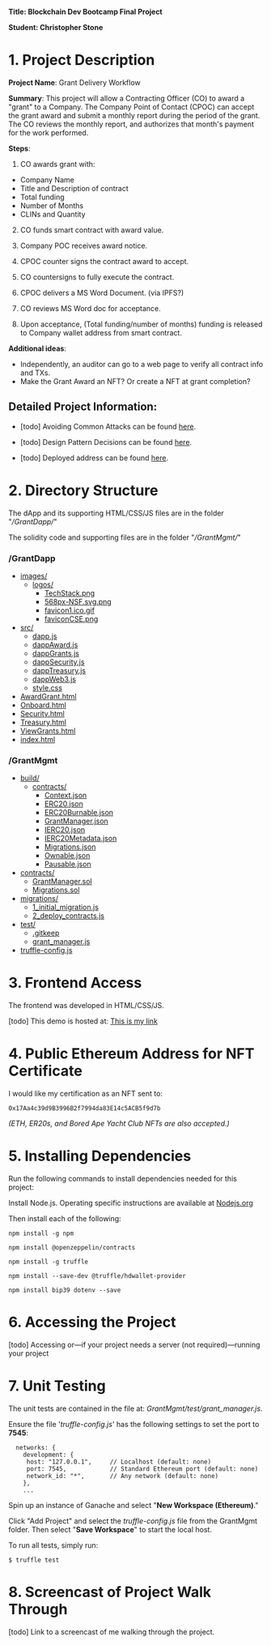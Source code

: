 
**Title: Blockchain Dev Bootcamp Final Project**

**Student: Christopher Stone**

# 1. Project Description

**Project Name**: Grant Delivery Workflow

**Summary**: This project will allow a Contracting Officer (CO) to award a "grant" to a Company. The Company Point of Contact (CPOC) can accept the grant award and submit a monthly report during the period of the grant. The CO reviews the monthly report, and authorizes that month's payment for the work performed.

**Steps**:

1. CO awards grant with:
 - Company Name
 - Title and Description of contract
 - Total funding
 - Number of Months
 - CLINs and Quantity

2. CO funds smart contract with award value.

3. Company POC receives award notice.

4. CPOC counter signs the contract award to accept.

5. CO countersigns to fully execute the contract.

6. CPOC delivers a MS Word Document. (via IPFS?)

7. CO reviews MS Word doc for acceptance.

8. Upon acceptance, (Total funding/number of months) funding is released to Company wallet address from smart contract.

**Additional ideas**:

* Independently, an auditor can go to a web page to verify all contract info and TXs.
* Make the Grant Award an NFT? Or create a NFT at grant completion?


## Detailed Project Information:

* [todo] Avoiding Common Attacks can be found [here](avoiding_common_attacks.md).

* [todo] Design Pattern Decisions can be found [here](design_pattern_decisions.md).

* [todo] Deployed address can be found [here](deployed_address.txt).


# 2. Directory Structure

The dApp  and its supporting HTML/CSS/JS files are in the folder "*/GrantDapp/*"

The solidity code and supporting files are in the folder "*/GrantMgmt/*"

### /GrantDapp

* [images/](./GrantDapp/images)
  * [logos/](./GrantDapp/images/logos)
    * [TechStack.png](./GrantDapp/images/logos/TechStack.png)
    * [568px-NSF.svg.png](./GrantDapp/images/568px-NSF.svg.png)
    * [favicon1.ico.gif](./GrantDapp/images/favicon1.ico.gif)
    * [faviconCSE.png](./GrantDapp/images/faviconCSE.png)
* [src/](./GrantDapp/src)
  * [dapp.js](./GrantDapp/src/dapp.js)
  * [dappAward.js](./GrantDapp/src/dappAward.js)
  * [dappGrants.js](./GrantDapp/src/dappGrants.js)
  * [dappSecurity.js](./GrantDapp/src/dappSecurity.js)
  * [dappTreasury.js](./GrantDapp/src/dappTreasury.js)
  * [dappWeb3.js](./GrantDapp/src/dappWeb3.js)
  * [style.css](./GrantDapp/src/style.css)
* [AwardGrant.html](./GrantDapp/AwardGrant.html)
* [Onboard.html](./GrantDapp/Onboard.html)
* [Security.html](./GrantDapp/Security.html)
* [Treasury.html](./GrantDapp/Treasury.html)
* [ViewGrants.html](./GrantDapp/ViewGrants.html)
* [index.html](./GrantDapp/index.html)

### /GrantMgmt

* [build/](./GrantMgmt/build)
  * [contracts/](./GrantMgmt/build/contracts)
    * [Context.json](./GrantMgmt/build/contracts/Context.json)
    * [ERC20.json](./GrantMgmt/build/contracts/ERC20.json)
    * [ERC20Burnable.json](./GrantMgmt/build/contracts/ERC20Burnable.json)
    * [GrantManager.json](./GrantMgmt/build/contracts/GrantManager.json)
    * [IERC20.json](./GrantMgmt/build/contracts/IERC20.json)
    * [IERC20Metadata.json](./GrantMgmt/build/contracts/IERC20Metadata.json)
    * [Migrations.json](./GrantMgmt/build/contracts/Migrations.json)
    * [Ownable.json](./GrantMgmt/build/contracts/Ownable.json)
    * [Pausable.json](./GrantMgmt/build/contracts/Pausable.json)
* [contracts/](./GrantMgmt/contracts)
  * [GrantManager.sol](./GrantMgmt/contracts/GrantManager.sol)
  * [Migrations.sol](./GrantMgmt/contracts/Migrations.sol)
* [migrations/](./GrantMgmt/migrations)
  * [1_initial_migration.js](./GrantMgmt/migrations/1_initial_migration.js)
  * [2_deploy_contracts.js](./GrantMgmt/migrations/2_deploy_contracts.js)
* [test/](./GrantMgmt/test)
  * [.gitkeep](./GrantMgmt/test/.gitkeep)
  * [grant_manager.js](./GrantMgmt/test/grant_manager.js)
* [truffle-config.js](./GrantMgmt/truffle-config.js)

# 3. Frontend Access

The frontend was developed in HTML/CSS/JS. 

[todo] This demo is hosted at: [This is my link](https://www.example.com)

# 4. Public Ethereum Address for NFT Certificate

I would like my certification as an NFT sent to:

```
0x17Aa4c39d9B3996B2f7994da83E14c5ACB5f9d7b
```
*(ETH, ER20s, and Bored Ape Yacht Club NFTs are also accepted.)*
# 5. Installing Dependencies

Run the following commands to install dependencies needed for this project:

Install Node.js. Operating specific instructions are available at 
[Nodejs.org](https://nodejs.org/en/download/package-manager/)

Then install each of the following:

```
npm install -g npm
```
```
npm install @openzeppelin/contracts
```
```
npm install -g truffle
```
```
npm install --save-dev @truffle/hdwallet-provider
```
```
npm install bip39 dotenv --save
```

# 6. Accessing the Project

   [todo] Accessing or—if your project needs a server (not required)—running your project

# 7. Unit Testing

The unit tests are contained in the file at: *GrantMgmt/test/grant_manager.js*.


Ensure the file '*truffle-config.js*' has the following settings to set the port to **7545**:

```
  networks: {
    development: {
     host: "127.0.0.1",     // Localhost (default: none)
     port: 7545,            // Standard Ethereum port (default: none)
     network_id: "*",       // Any network (default: none)
    },
	...
```
Spin up an instance of Ganache and select "**New Workspace (Ethereum)**."

Click "Add Project" and select the *truffle-config.js* file from the GrantMgmt folder. Then select "**Save Workspace**" to start the local host.

To run all tests, simply run:
```
$ truffle test
```

# 8. Screencast of Project Walk Through

[todo] Link to a screencast of me walking through the project.
